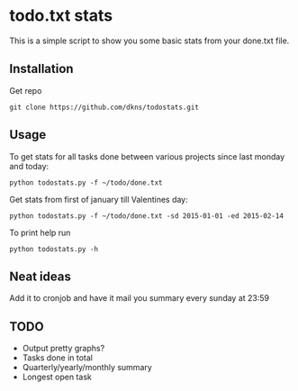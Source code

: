 # todo.txt stats #

This is a simple script to show you some basic stats from your done.txt file.

## Installation ##

Get repo

    git clone https://github.com/dkns/todostats.git

## Usage ##

To get stats for all tasks done between various projects since last monday and today:

    python todostats.py -f ~/todo/done.txt

Get stats from first of january till Valentines day:

    python todostats.py -f ~/todo/done.txt -sd 2015-01-01 -ed 2015-02-14

To print help run

    python todostats.py -h

## Neat ideas ##

Add it to cronjob and have it mail you summary every sunday at 23:59

## TODO ##

* Output pretty graphs?
* Tasks done in total
* Quarterly/yearly/monthly summary
* Longest open task

